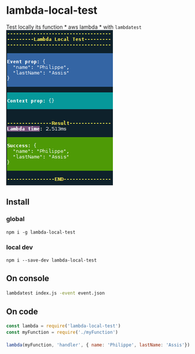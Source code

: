 # lambda-local-test
Test locally its function * aws lambda * with `lambdatest`
![Lambda local test](https://raw.githubusercontent.com/PhilippeAssis/lambda-local-test/master/demo.png)

## Install
### global
```
npm i -g lambda-local-test
```
### local dev
```
npm i --save-dev lambda-local-test
```

## On console
```bash
lambdatest index.js -event event.json
```

## On code
```javascript
const lambda = require('lambda-local-test')
const myFunction = require('./myFunction')

lambda(myFunction, 'handler', { name: 'Philippe', lastName: 'Assis'})
```
